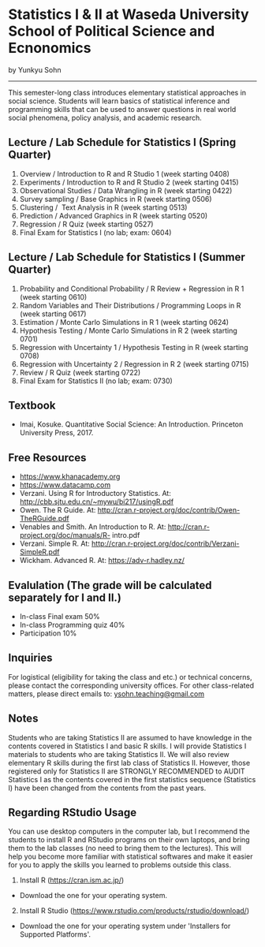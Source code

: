# Statistics I & II at Waseda University School of Political Science and Ecnonomics

by Yunkyu Sohn

---

This semester-long class introduces elementary statistical approaches in social science. Students will learn basics of statistical inference and programming skills that can be used to answer questions in real world social phenomena, policy analysis, and academic research.

## Lecture / Lab Schedule for Statistics I (Spring Quarter)
1. Overview / Introduction to R and R Studio 1 (week starting 0408)
2. Experiments / Introduction to R and R Studio 2 (week starting 0415)
3. Observational Studies / Data Wrangling in R (week starting 0422)
4. Survey sampling / Base Graphics in R (week starting 0506)
5. Clustering /  Text Analysis in R (week starting 0513)
6. Prediction / Advanced Graphics in R (week starting 0520)
7. Regression / R Quiz (week starting 0527)
8. Final Exam for Statistics I (no lab; exam: 0604)

## Lecture / Lab Schedule for Statistics I (Summer Quarter)
1. Probability and Conditional Probability / R Review + Regression in R 1 (week starting 0610)
2. Random Variables and Their Distributions / Programming Loops in R (week starting 0617)
3. Estimation / Monte Carlo Simulations in R 1 (week starting 0624)
4. Hypothesis Testing / Monte Carlo Simulations in R 2 (week starting 0701)
5. Regression with Uncertainty 1 / Hypothesis Testing in R (week starting 0708)
6. Regression with Uncertainty 2 / Regression in R 2 (week starting 0715)
7. Review / R Quiz (week starting 0722)
8. Final Exam for Statistics II (no lab; exam: 0730)

## Textbook
* Imai, Kosuke. Quantitative Social Science: An Introduction. Princeton University Press, 2017.

## Free Resources
* https://www.khanacademy.org
* https://www.datacamp.com
* Verzani. Using R for Introductory Statistics. At: http://cbb.sjtu.edu.cn/~mywu/bi217/usingR.pdf
* Owen. The R Guide. At: http://cran.r-project.org/doc/contrib/Owen-TheRGuide.pdf
* Venables and Smith. An Introduction to R. At: http://cran.r-project.org/doc/manuals/R- intro.pdf
* Verzani. Simple R. At: http://cran.r-project.org/doc/contrib/Verzani-SimpleR.pdf
* Wickham. Advanced R. At: https://adv-r.hadley.nz/

## Evalulation (The grade will be calculated separately for I and II.)
* In-class Final exam 50%
* In-class Programming quiz 40%
* Participation 10%

## Inquiries
For logistical (eligibility for taking the class and etc.) or technical concerns, please contact the corresponding university offices. For other class-related matters, please direct emails to: ysohn.teaching@gmail.com

## Notes
Students who are taking Statistics II are assumed to have knowledge in the contents covered in Statistics I and basic R skills. I will provide Statistics I materials to students who are taking Statistics II. We will also review elementary R skills during the first lab class of Statistics II. However, those registered only for Statistics II are STRONGLY RECOMMENDED to AUDIT Statistics I as the contents covered in the first statistics sequence (Statistics I) have been changed from the contents from the past years.

## Regarding RStudio Usage
You can use desktop computers in the computer lab, but I recommend the students to install R and RStudio programs on their own laptops, and bring them to the lab classes (no need to bring them to the lectures). This will help you become more familiar with statistical softwares and make it easier for you to apply the skills you learned to problems outside this class.

1. Install R (https://cran.ism.ac.jp/)
* Download the one for your operating system.
2. Install R Studio (https://www.rstudio.com/products/rstudio/download/)
* Download the one for your operating system under 'Installers for Supported Platforms'. 
